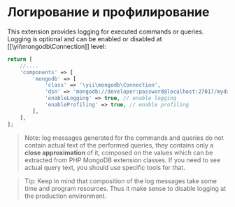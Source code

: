 Логирование и профилирование
=====================

This extension provides logging for executed commands or queries.
Logging is optional and can be enabled or disabled at [[\yii\mongodb\Connection]] level:

```php
return [
    //....
    'components' => [
        'mongodb' => [
            'class' => '\yii\mongodb\Connection',
            'dsn' => 'mongodb://developer:password@localhost:27017/mydatabase',
            'enableLogging' => true, // enable logging
            'enableProfiling' => true, // enable profiling
        ],
    ],
];
```

> Note: log messages generated for the commands and queries do not contain actual
  text of the performed queries, they contains only a **close approximation** of it,
  composed on the values which can be extracted from PHP MongoDB extension classes.
  If you need to see actual query text, you should use specific tools for that.

> Tip: Keep in mind that composition of the log messages take some time and program resources.
  Thus it make sense to disable logging at the production environment.
